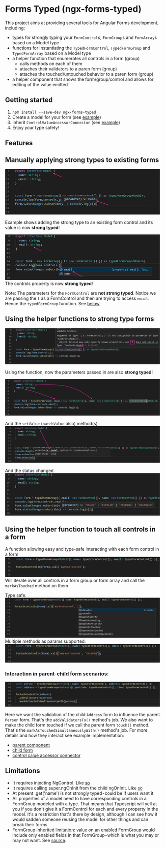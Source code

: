 # Forms Typed (ngx-forms-typed)
This project aims at providing several tools for Angular Forms development, including: 
 - types for strongly typing your `FormControl`s, `FormGroup`s and `FormArray`s based on a Model type
 - functions for instantiating the `TypedFormControl`, `TypedFormGroup` and `TypedFormArray` based on a Model type
 - a helper function that enumerates all controls in a form (group) 
     - calls methods on each of them
     - attaches their validators to a paren form (group) 
     - attaches the touched/untouched behavior to a paren form (group)
 - a helper component that shows the form/group/control and allows for editing of the value emitted 
 
## Getting started

1. `npm install --save-dev ngx-forms-typed` 
2. Create a model for your form (see [example](/src/app/person-contact/person-contact.model.ts))
3. Inherit `ControlValueAccessorConnector` (see [example](/src/app/person-contact/person-contact.component.ts))
4. Enjoy your type safety!
 
## Features

## Manually applying strong types to existing forms 
![Manually typed example - value - missing image](./assets/manually-typed-value.png)

Example shows adding the strong type to an existing form control and its value is now **strong typed**!

![Manually typed example - missing image](./assets/manually-typed.jpg) 
The controls property is now **strong typed**!

Note: The parameters for the `FormControl` are **not strong typed**. Notice we are passing the `t` as a FormControl and then are trying to access `email`. Hence the `typedFormGroup` function. See [below](#Using-the-helper-functions-to-strong-type-forms)

## Using the helper functions to strong type forms
![auto typed example - parmeter error - missing image](./assets/typed-form-control-error.png)

Using the function, now the parameters passed in are also **strong typed**!

![auto typed example - missing image](./assets/typed-form-control.png)

And the `setValue` (`patchValue` also) method(s)
![auto typed example - missing image](./assets/forms-typed-set-value.png)


And the status changed
![auto typed example - missing image](./assets/forms-typed-status-changes.png)


## Using the helper function to touch all controls in a form
A function allowing easy and type-safe interacting with each form control in a form:
![For each control in - missing image](./assets/for-each-touched.png)
Will iterate over all controls in a form group or form array and call the `markAsTouched` method on them

Type safe:
![For each control in - missing image](./assets/for-each-typed.png)
Multiple methods as params supported:
![For each control in - missing image](./assets/for-each-typed-result.png)

### Interaction in parent-child form scenarios:
![For each control in - missing image](./assets/for-each-parent-child-interact.png)

Here we want the validation of the child `Address` form to influence the parent `Person` form. That's the `addValidatorsTo()` method's job. We also want to make the child form touched if we call the parent form `touch()` method. That's the `markAsTouchedSimultaneouslyWith()` method's job. For more details and how they interact see example implementation:
 - [parent component](src/app/party-form/party-form.component.ts) 
 - [child form](src/app/person-contact/person-contact.component.ts) 
 - [control calue accessor connector](src/app/shared/control-value-accessor-connector.ts)

## Limitations
- It requires injecting NgControl. Like [so](https://github.com/gparlakov/forms-typed/blob/21e99c91877746b506dd64ad0e5a127eeed15bac/src/app/person-contact/person-contact.component.ts#L13)
- It requires calling super.ngOnInit from the child ngOnInit. Like [so](https://github.com/gparlakov/forms-typed/blob/21e99c91877746b506dd64ad0e5a127eeed15bac/src/app/person-contact/person-contact.component.ts#L24)
- At present .get('name') is not strongly typed - could be if users want it
- All properties of a model need to have corresponding controls in a FormGroup modeled with a type. That means that Typescript will yell at you if you don't give it a FormControl for each and every property in the model. It's a restriction that's there by design, although I can see how it would sadden someone reusing the model for other things and can break their forms.
- FormGroup inherited limitation: value on an enabled FormGroup would include only enabled fields in that FormGroup - which is what you may or may not want. See [source](https://github.com/angular/angular/blob/master/packages/forms/src/model.ts#L1570-L1579).
